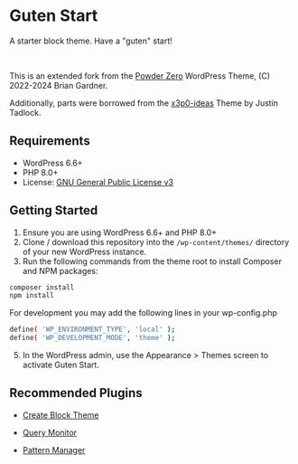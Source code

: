 # Guten Start

A starter block theme. Have a "guten" start!

<br>

This is an extended fork from the [Powder Zero](https://github.com/bgardner/powder-zero) WordPress Theme, (C) 2022-2024 Brian Gardner.

Additionally, parts were borrowed from the [x3p0-ideas](https://github.com/x3p0-dev/x3p0-ideas/tree/block-example) Theme by Justin Tadlock.


## Requirements

- WordPress 6.6+
- PHP 8.0+
- License: [GNU General Public License v3](https://www.gnu.org/licenses/gpl-3.0.html)

## Getting Started

1. Ensure you are using WordPress 6.6+ and PHP 8.0+
3. Clone / download this repository into the `/wp-content/themes/` directory of your new WordPress instance.
4. Run the following commands from the theme root to install Composer and NPM packages:
```bash
composer install
npm install
```
For development you may add the following lines in your wp-config.php
```bash
define( 'WP_ENVIRONMENT_TYPE', 'local' );
define( 'WP_DEVELOPMENT_MODE', 'theme' );
```
5. In the WordPress admin, use the Appearance > Themes screen to activate Guten Start.

## Recommended Plugins

- [Create Block Theme](https://wordpress.org/plugins/create-block-theme/)

- [Query Monitor](https://wordpress.org/plugins/query-monitor/)

- [Pattern Manager](https://wordpress.org/plugins/pattern-manager/)
